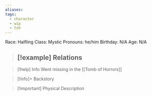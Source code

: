 ```yaml
---
aliases: 
tags:
  - character
  - wip
  - toh
---
```

Race: Halfling
Class: Mystic
Pronouns: he/him
Birthday: N/A
Age: N/A

>[!example] Relations
> - 

>[!help] Info
> Went missing in the [[Tomb of Horrors]]
>

>[!info]+ Backstory
>

>[!important] Physical Description